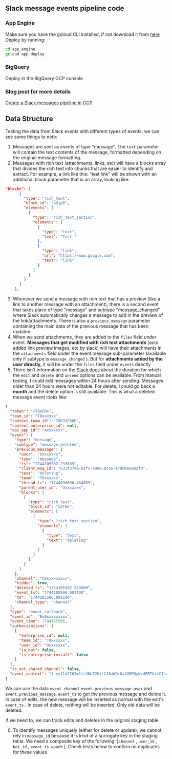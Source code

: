 ## Slack message events pipeline code
### App Engine
Make sure you have the gcloud CLI installed, if not download it from [here](https://cloud.google.com/sdk/docs/install)
Deploy by running:
```sh
cd app_engine
gcloud app deploy
```

### BigQuery
Deploy in the BigQuery GCP console

### Blog post for more details
[Create a Slack messages pipeline in GCP](https://www.khalidibrahim.io/blog/create-a-slack-messages-pipeline-in-gcp/)

## Data Structure
Testing the data from Slack events with different types of events, we can see some things to note:

1. Messages are sent as events of type "message". The `text` parameter will contain the text contents of the message, formatted depending on the original message formatting.
2. Messages with rich text (attachments, links, etc) will have a blocks array that divides the rich text into chunks that are easier to identify and extract. For example, a link like this: "test link" will be shown with an additional block parameter that is an array, looking like:

```json
"blocks": [
      {
        "type": "rich_text",
        "block_id": "edjp8",
        "elements": [
          {
            "type": "rich_text_section",
            "elements": [
              {
                "type": "text",
                "text": "Test "
              },
              {
                "type": "link",
                "url": "https://www.google.com",
                "text": "link"
              }
            ]
          }
        ]
      }
    ],
```

3. Whenever we send a message with rich text that has a preview (like a link to another message with an attachment), there is a second event that takes place of type "message" and subtype "message\_changed" where Slack automatically changes a message to add in the preview of the link/attachments. There is also a `previous_message` parameter containing the main data of the previous message that has been updated
4. When we send attachments, they are added to the `files` field under event. **Messages that get modified with rich text attachments** (auto added link preview images, etc by slack) will have their attachments in the `attachments` field under the event.message sub-parameter (available only if subtype is `message_changed` ). But for **attachments added by the user directly,** it will be under the `files` field under `events` directly
5. There isn't information on the [Slack docs](https://slack.com/intl/en-gb/help/articles/202395258-Edit-or-delete-messages#desktop-1) about the duration for which the `edit` and `delete` and `unsend` options can be available. From manual testing, I could edit messages within 24 hours after sending. Messages older than 24 hours were not editable. For delete, I could go back a **month** and the delete option is still available. This is what a deleted message event looks like:

```json
{
  "token": "<TOKEN>",
  "team_id": "T0xxxxxx",
  "context_team_id": "T0D33F66E",
  "context_enterprise_id": null,
  "api_app_id": "Axxxxxxx",
  "event": {
    "type": "message",
    "subtype": "message_deleted",
    "previous_message": {
      "user": "Uxxxxxxx",
      "type": "message",
      "ts": "1744105502.233609",
      "client_msg_id": "633f379a-81fc-49e0-8cc6-e7d0be69e2f0",
      "text": "deleting",
      "team": "T0xxxxxx",
      "thread_ts": "1744090096.484059",
      "parent_user_id": "Uxxxxxxx",
      "blocks": [
        {
          "type": "rich_text",
          "block_id": "y2TE6",
          "elements": [
            {
              "type": "rich_text_section",
              "elements": [
                {
                  "type": "text",
                  "text": "deleting"
                }
              ]
            }
          ]
        }
      ]
    },
    "channel": "C0xxxxxxxxx",
    "hidden": true,
    "deleted_ts": "1744105502.233609",
    "event_ts": "1744105506.001100",
    "ts": "1744105506.001100",
    "channel_type": "channel"
  },
  "type": "event_callback",
  "event_id": "Ev0xxxxxxxxx",
  "event_time": 1744105506,
  "authorizations": [
    {
      "enterprise_id": null,
      "team_id": "T0xxxxxx",
      "user_id": "Uxxxxxxx",
      "is_bot": false,
      "is_enterprise_install": false
    }
  ],
  "is_ext_shared_channel": false,
  "event_context": "4-eyJldCI6Im1lc3NhZ2UiLCJ0aWQiOiJUMEQyNzdFRTUiLCJhaWQiOiJBMDhNREpSOFE3SiIsImNpZCI6IkMwNkM2NkdNQkNQIn0"
}
```

We can use the data `event.channel` `event.previous_message.user` and `event.previous_message.event_ts` to get the previous message and delete it. In case of edits, the new message will be inserted as normal with the edit's `event_ts` . In case of delete, nothing will be inserted. Only old data will be deleted.

If we need to, we can track edits and deletes in the original staging table

6. To identify messages uniquely (either for delete or update), we cannot rely in `message_id` because it is kind of a surrogate key in the staging table. We need a composite key of the following: \[`channel` , `user_id` , `bot_id` , `event_ts_epoch` \]. Check tests below to confirm no duplicates for these values
